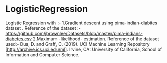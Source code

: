 # LogisticRegression
Logistic Regression with :-
1.Gradient descent using pima-indian-diabites dataset .
  Reference of the dataset :- https://github.com/jbrownlee/Datasets/blob/master/pima-indians-diabetes.csv 
2.Maximum -likelihood- estimation. 
  Reference of the dataset used:-
  Dua, D. and Graff, C. (2019). UCI Machine Learning Repository [http://archive.ics.uci.edu/ml]. Irvine, CA: University of California,       School of Information and Computer Science.
